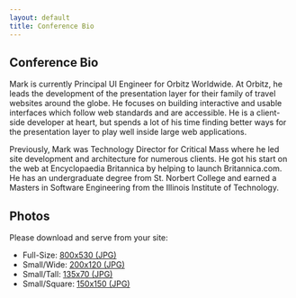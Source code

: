 ```yaml
---
layout: default
title: Conference Bio
---
```


## Conference Bio

Mark is currently Principal UI Engineer for Orbitz Worldwide. At Orbitz, he leads the development of the presentation layer for their family of travel websites around the globe. He focuses on building interactive and usable interfaces which follow web standards and are accessible. He is a client-side developer at heart, but spends a lot of his time finding better ways for the presentation layer to play well inside large web
applications. 

Previously, Mark was Technology Director for Critical Mass where he led site development and architecture for numerous clients. He got his start on the web at Encyclopaedia Britannica by helping to launch Britannica.com. He has an undergraduate degree from St. Norbert College and earned a Masters in Software Engineering from the Illinois Institute of Technology.

## Photos

Please download and serve from your site:

* Full-Size: <a href="/images/events/bio/meeker-full.jpg">800x530 (JPG)</a>
* Small/Wide: <a href="/images/events/bio/meeker-sm-wide.jpg">200x120 (JPG)</a>
* Small/Tall: <a href="/images/events/bio/meeker-sm-tall.jpg">135x70 (JPG)</a>
* Small/Square: <a href="/images/events/bio/meeker-square.jpg">150x150 (JPG)</a>
